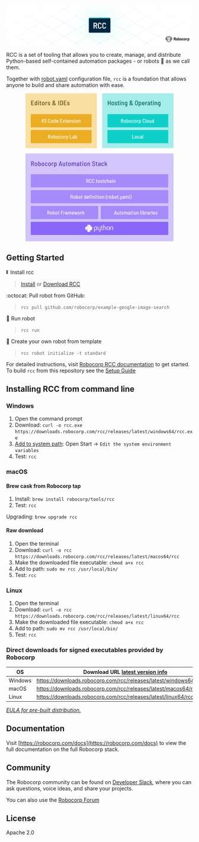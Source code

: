 ![RCC](/docs/title.png)

RCC is a set of tooling that allows you to create, manage, and distribute Python-based self-contained automation packages - or robots :robot: as we call them.

Together with [robot.yaml](https://robocorp.com/docs/setup/robot-yaml-format) configuration file, `rcc` is a foundation that allows anyone to build and share automation with ease.

<p align="center">
  <img width="400" src="./docs/robocorp_stack.png">
</p>


## Getting Started

:arrow_double_down: Install rcc 
> [Install](#installing-rcc-from-command-line) or [Download RCC](#direct-downloads-for-signed-executables-provided-by-robocorp)

:octocat: Pull robot from GitHub:
> `rcc pull github.com/robocorp/example-google-image-search`

:running: Run robot
> `rcc run`

:hatching_chick: Create your own robot from template
> `rcc robot initialize -t standard`

For detailed instructions, visit [Robocorp RCC documentation](https://robocorp.com/docs/product-manuals/robocorp-cli) to get started. To build `rcc` from this repository see the [Setup Guide](/docs/BUILD.md)

## Installing RCC from command line

### Windows

1. Open the command prompt
1. Download: `curl -o rcc.exe https://downloads.robocorp.com/rcc/releases/latest/windows64/rcc.exe`
1. [Add to system path](https://www.architectryan.com/2018/03/17/add-to-the-path-on-windows-10/): Open Start -> `Edit the system environment variables`
1. Test: `rcc`

### macOS

#### Brew cask from Robocorp tap

1. Install: `brew install robocorp/tools/rcc`
1. Test: `rcc`

Upgrading: `brew upgrade rcc`

#### Raw download

1. Open the terminal
1. Download: `curl -o rcc https://downloads.robocorp.com/rcc/releases/latest/macos64/rcc`
1. Make the downloaded file executable: `chmod a+x rcc`
1. Add to path: `sudo mv rcc /usr/local/bin/`
1. Test: `rcc`

### Linux

1. Open the terminal
1. Download: `curl -o rcc https://downloads.robocorp.com/rcc/releases/latest/linux64/rcc`
1. Make the downloaded file executable: `chmod a+x rcc`
1. Add to path: `sudo mv rcc /usr/local/bin/`
1. Test: `rcc`

### Direct downloads for signed executables provided by Robocorp

| OS       | Download URL  [latest version info](https://downloads.robocorp.com/rcc/releases/latest/version.txt) |
| -------- | --------------------------------------------------------------------------------------------------- |
| Windows  | https://downloads.robocorp.com/rcc/releases/latest/windows64/rcc.exe                                |
| macOS    | https://downloads.robocorp.com/rcc/releases/latest/macos64/rcc                                      |
| Linux    | https://downloads.robocorp.com/rcc/releases/latest/linux64/rcc                                      |

*[EULA for pre-built distribution.](https://cdn.robocorp.com/legal/Robocorp-EULA-v1.0.pdf)*

## Documentation

Visit [https://robocorp.com/docs](https://robocorp.com/docs) to view the full documentation on the full Robocorp stack.

## Community

The Robocorp community can be found on [Developer Slack](https://robocorp-developers.slack.com), where you can ask questions, voice ideas, and share your projects.

You can also use the [Robocorp Forum](https://forum.robocorp.com)

## License

Apache 2.0

